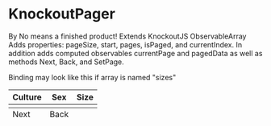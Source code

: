 KnockoutPager
=============
By No means a finished product! 
Extends KnockoutJS ObservableArray
Adds properties:
pageSize, start, pages, isPaged, and currentIndex.
In addition adds computed observables currentPage and pagedData as well as methods
Next, Back, and SetPage.

Binding may look like this if array is named "sizes"

<table>
                <thead>
                    <tr>
                        <th>Culture</th>
                        <th>Sex</th>
                        <th>Size</th>
                    </tr>
                </thead>
                <tbody data-bind="foreach: sizes.pagedData()">
                    <tr>
                        <td data-bind="text: culture.name"></td>
                        <td data-bind="text: sex.name"></td>
                        <td data-bind="text: size"></td>
                    </tr>
                </tbody>
                <tfoot>
                    <tr>
                        <td>
                            <a data-bind="click: sizes.Next(), attr:{href:'#'}">Next</a>
                        </td>
                        <td>
                            <a data-bind="click: sizes.Back(), attr:{href:'#'}">Back</a>
                        </td>
                    </tr>
                </tfoot>
            </table>

